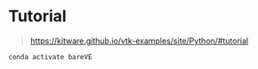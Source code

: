 # Tutorial 
> https://kitware.github.io/vtk-examples/site/Python/#tutorial

```
conda activate bareVE
```
